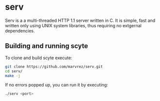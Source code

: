 # serv

Serv is a a multi-threaded HTTP 1.1 server written in C. 
It is simple, fast and written only using UNIX system libraries, thus requiring no extgernal dependencies.

## Building and running scyte

To clone and build scyte execute:
```sh
git clone https://github.com/marvrez/serv.git
cd serv/
make -j
```

If no errors popped up, you can run it by executing:
```sh
./serv <port>
```
